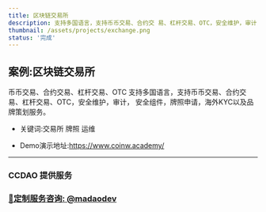 ```yaml
---
title: 区块链交易所
description: 支持多国语言，支持币币交易、合约交 易、杠杆交易、OTC，安全维护，审计， 安全组件，牌照申请，海外KYC以及品 牌策划服务!
thumbnail: /assets/projects/exchange.png
status: '完成'
---
```


## 案例:区块链交易所


币币交易、合约交易、杠杆交易、OTC
支持多国语言，支持币币交易、合约交 易、杠杆交易、OTC，安全维护，审计， 安全组件，牌照申请，海外KYC以及品 牌策划服务。

- 关键词:交易所 牌照 运维

- Demo演示地址:https://www.coinw.academy/
 

---

### CCDAO 提供服务


### **[🚀定制服务咨询: @madaodev](https://t.me/madaodev)**
